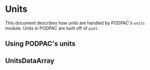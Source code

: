 # Units

This document describes how units are handled by PODPAC's `units` module.
Units in PODPAC are built off of `pint`.

## Using PODPAC's units


## UnitsDataArray


